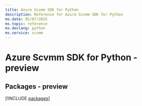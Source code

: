 ```yaml
---
title: Azure Scvmm SDK for Python
description: Reference for Azure Scvmm SDK for Python
ms.date: 05/07/2025
ms.topic: reference
ms.devlang: python
ms.service: scvmm
---
```

# Azure Scvmm SDK for Python - preview
## Packages - preview
[!INCLUDE [packages](scvmm-index.md)]